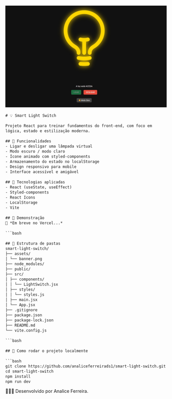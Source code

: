 ![Banner do projeto](./src/assets/image-projeto-smart-switch.png)

```
# 💡 Smart Light Switch

Projeto React para treinar fundamentos do front-end, com foco em lógica, estado e estilização moderna.

## 🚀 Funcionalidades
- Ligar e desligar uma lâmpada virtual
- Modo escuro / modo claro
- Ícone animado com styled-components
- Armazenamento do estado no localStorage   
- Design responsivo para mobile
- Interface acessível e amigável

## 🧠 Tecnologias aplicadas
- React (useState, useEffect)
- Styled-components
- React Icons
- LocalStorage
- Vite

## 📸 Demonstração
🔗 *Em breve no Vercel...*

```bash

## 📁 Estrutura de pastas
smart-light-switch/
├── assets/
│ └── banner.png
├── node_modules/
├── public/
├── src/
│ ├── components/
│ │ └── LightSwitch.jsx
│ ├── styles/
│ │ └── styles.js
│ ├── main.jsx
│ └── App.jsx
├── .gitignore
├── package.json
├── package-lock.json
├── README.md
└── vite.config.js

```bash

## 📁 Como rodar o projeto localmente

```bash
git clone https://github.com/analiceferreirads1/smart-light-switch.git
cd smart-light-switch
npm install
npm run dev

```
👩🏾‍💻 Desenvolvido por
Analice Ferreira.
